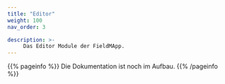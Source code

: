 ```yaml
---
title: "Editor"
weight: 100
nav_order: 3

description: >-
     Das Editor Module der FieldMApp.
---
```


{{% pageinfo %}}
Die Dokumentation ist noch im Aufbau.
{{% /pageinfo %}}

